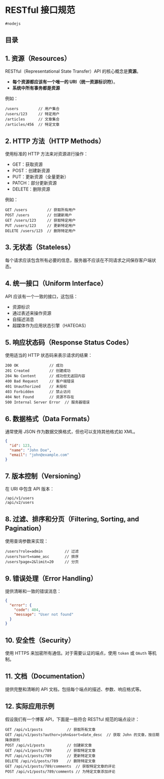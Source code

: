 
# RESTful 接口规范

`#nodejs` 


## 目录
<!-- toc -->
 ## 1. 资源（Resources） 

RESTful（Representational State Transfer）API 的核心概念是**资源**。
- **每个资源都应该有一个唯一的 URI（统一资源标识符）**。
- **系统中所有事务都是资源**

例如：

```
/users         // 用户集合
/users/123     // 特定用户
/articles      // 文章集合
/articles/456  // 特定文章
```

## 2. HTTP 方法（HTTP Methods）

使用标准的 HTTP 方法来对资源进行操作：

- GET：获取资源
- POST：创建新资源
- PUT：更新资源（全量更新）
- PATCH：部分更新资源
- DELETE：删除资源

例如：

```
GET /users         // 获取所有用户
POST /users        // 创建新用户
GET /users/123     // 获取特定用户
PUT /users/123     // 更新特定用户
DELETE /users/123  // 删除特定用户
```

## 3. 无状态（Stateless）

每个请求应该包含所有必要的信息，服务器不应该在不同请求之间保存客户端状态。

## 4. 统一接口（Uniform Interface）

API 应该有一个一致的接口，这包括：

- 资源标识
- 通过表述来操作资源
- 自描述消息
- 超媒体作为应用状态引擎（HATEOAS）

## 5. 响应状态码（Response Status Codes）

使用适当的 HTTP 状态码来表示请求的结果：

```
200 OK              // 成功
201 Created         // 创建成功
204 No Content      // 成功但无返回内容
400 Bad Request     // 客户端错误
401 Unauthorized    // 未授权
403 Forbidden       // 禁止访问
404 Not Found       // 资源不存在
500 Internal Server Error  // 服务器错误
```

## 6. 数据格式（Data Formats）

通常使用 JSON 作为数据交换格式，但也可以支持其他格式如 XML。

```json
{
  "id": 123,
  "name": "John Doe",
  "email": "john@example.com"
}
```

## 7. 版本控制（Versioning）

在 URI 中包含 API 版本：

```
/api/v1/users
/api/v2/users
```

## 8. 过滤、排序和分页（Filtering, Sorting, and Pagination）

使用查询参数来实现：

```
/users?role=admin          // 过滤
/users?sort=name_asc       // 排序
/users?page=2&limit=20     // 分页
```

## 9. 错误处理（Error Handling）

提供清晰和一致的错误消息：

```json
{
  "error": {
    "code": 404,
    "message": "User not found"
  }
}
```

## 10. 安全性（Security）

使用 HTTPS 来加密所有通信。对于需要认证的端点，使用 `token` 或 `OAuth` 等机制。

## 11. 文档（Documentation）

提供完整和清晰的 API 文档，包括每个端点的描述、参数、响应格式等。

## 12. 实际应用示例

假设我们有一个博客 API，下面是一些符合 RESTful 规范的端点设计：

```
GET /api/v1/posts           // 获取所有文章
GET /api/v1/posts?author=john&sort=date_desc  // 获取 John 的文章，按日期降序排列
POST /api/v1/posts          // 创建新文章
GET /api/v1/posts/789       // 获取特定文章
PUT /api/v1/posts/789       // 更新特定文章
DELETE /api/v1/posts/789    // 删除特定文章
GET /api/v1/posts/789/comments  // 获取特定文章的评论
POST /api/v1/posts/789/comments // 为特定文章添加评论
```


